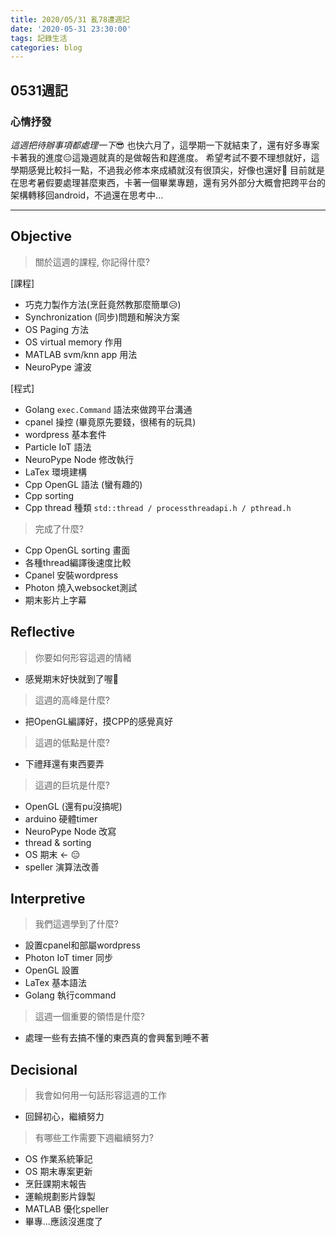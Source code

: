 ```yaml
---
title: 2020/05/31 亂78遭週記
date: '2020-05-31 23:30:00'
tags: 記錄生活
categories: blog
---
```

## **0531週記**

### 心情抒發
*這週把待辦事項都處理一下*😎
也快六月了，這學期一下就結束了，還有好多專案卡著我的進度😑這幾週就真的是做報告和趕進度。
希望考試不要不理想就好，這學期感覺比較抖一點，不過我必修本來成績就沒有很頂尖，好像也還好🤔
目前就是在思考暑假要處理甚麼東西，卡著一個畢業專題，還有另外部分大概會把跨平台的架構轉移回android，不過還在思考中...

---
<!-- more -->
## **Objective**

> 關於這週的課程, 你記得什麼?

[課程]
- 巧克力製作方法(烹飪竟然教那麼簡單😥)
- Synchronization (同步)問題和解決方案
- OS Paging 方法
- OS virtual memory 作用
- MATLAB svm/knn app 用法
- NeuroPype 濾波 

[程式]
- Golang `exec.Command` 語法來做跨平台溝通
- cpanel 操控 (畢竟原先要錢，很稀有的玩具)
- wordpress 基本套件
- Particle IoT 語法
- NeuroPype Node 修改執行
- LaTex 環境建構
- Cpp OpenGL 語法 (蠻有趣的)
- Cpp sorting
- Cpp thread 種類
`std::thread / processthreadapi.h / pthread.h`

> 完成了什麼?

- Cpp OpenGL sorting 畫面
- 各種thread編譯後速度比較
- Cpanel 安裝wordpress
- Photon 燒入websocket測試
- 期末影片上字幕


## **Reflective**

> 你要如何形容這週的情緒

* 感覺期末好快就到了喔🤔

> 這週的高峰是什麼?

* 把OpenGL編譯好，摸CPP的感覺真好

> 這週的低點是什麼?

* 下禮拜還有東西要弄

> 這週的巨坑是什麼?

* OpenGL (還有pu沒搞呢)
* arduino 硬體timer
* NeuroPype Node 改寫
* thread & sorting
* OS 期末 <- 😑
* speller 演算法改善

## **Interpretive**

> 我們這週學到了什麼?

- 設置cpanel和部屬wordpress
- Photon IoT timer 同步
- OpenGL 設置
- LaTex 基本語法
- Golang 執行command

> 這週一個重要的領悟是什麼?

* 處理一些有去搞不懂的東西真的會興奮到睡不著

## **Decisional**

> 我會如何用一句話形容這週的工作

* 回歸初心，繼續努力

> 有哪些工作需要下週繼續努力?

- OS 作業系統筆記
- OS 期末專案更新
- 烹飪課期末報告
- 運輸規劃影片錄製
- MATLAB 優化speller
- 畢專...應該沒進度了

